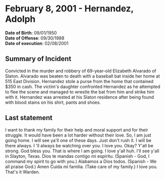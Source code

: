 # February 8, 2001 - Hernandez, Adolph

**Date of Birth**: 09/01/1950<br/>
**Date of Offense**: 09/30/1988<br/>
**Date of execution**: 02/08/2001<br/>

## Summary of Incident
Convicted in the murder and robbery of 69-year-old Elizabeth Alvarado of Slaton. Alvarado was beaten to death with a baseball bat inside her home at 515 East Division. Hernandez stole a purse from the home that contained $350 in cash. The victim's daughter confronted Hernandez as he attempted to flee the scene and managed to wrestle the bat from him and strike him with it. Hernandez was arrested at his Slaton residence after being found with blood stains on his shirt, pants and shoes.

## Last statement
I want to thank my family for their help and moral support and for their struggle. It would have been a lot harder without their love. So, I am just going home. I will see ya'll one of these days. Just don't rush it. I will be there always. I 'll always be watching over you. I love you. Okay? Y'all be strong. God bless you. That is where I am going. I love y'all huh. I'll see y'all in Slayton, Texas. Dios te mandas contigo mi espiritu. (Spanish - God, I command my spirit to go with you.) Alabamos a Dios todos. (Spanish - We all praise God.) Amen Cuida mi familia. (Take care of my family.) I love you. That's it Warden.